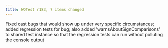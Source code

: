 ```yaml
---
title: WOTest r183, 7 items changed
---
```


Fixed cast bugs that would show up under very specific circumstances; added regression tests for bug; also added 'warnsAboutSignComparisons' to shared test instance so that the regression tests can run without polluting the console output
